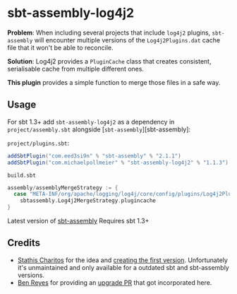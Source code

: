 # sbt-assembly-log4j2

**Problem**: When including several projects that include `log4j2` plugins,
`sbt-assembly` will encounter multiple versions of the `Log4j2Plugins.dat`
cache file that it won't be able to reconcile.

**Solution**: Log4j2 provides a `PluginCache` class that creates consistent,
serialisable cache from multiple different ones.

**This plugin** provides a simple function to merge those files in a safe way.

## Usage

For sbt 1.3+ add `sbt-assembly-log4j2` as a dependency in
`project/assembly.sbt` alongside [`sbt-assembly`][sbt-assembly]:


`project/plugins.sbt`:
```scala
addSbtPlugin("com.eed3si9n" % "sbt-assembly" % "2.1.1")
addSbtPlugin("com.michaelpollmeier" % "sbt-assembly-log4j2" % "1.1.3")
```

`build.sbt`
```scala
assembly/assemblyMergeStrategy := {
  case "META-INF/org/apache/logging/log4j/core/config/plugins/Log4j2Plugins.dat" =>
    sbtassembly.Log4j2MergeStrategy.plugincache
}
```

Latest version of [sbt-assembly](https://github.com/sbt/sbt-assembly#setup)
Requires sbt 1.3+

## Credits
* [Stathis Charitos](https://github.com/stathischaritos) for the idea and [creating the first version](https://github.com/idio/sbt-assembly-log4j2). Unfortunately it's unmaintained and only available for a outdated sbt and sbt-assembly versions.
* [Ben Reyes](https://github.com/fnqista) for providing an [upgrade PR](https://github.com/idio/sbt-assembly-log4j2/pull/15) that got incorporated here. 
